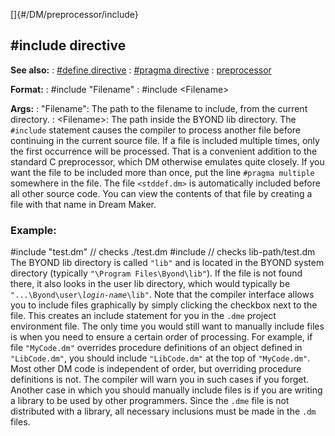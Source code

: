 []{#/DM/preprocessor/include}
## #include directive
**See also:**
:   [#define directive](#/DM/preprocessor/define)
:   [#pragma directive](#/DM/preprocessor/pragma)
:   [preprocessor](#/DM/preprocessor)
<!-- -->
**Format:**
:   #include \"Filename\"
:   #include \<Filename\>
<!-- -->
**Args:**
:   \"Filename\": The path to the filename to include, from the current
    directory.
:   \<Filename\>: The path inside the BYOND lib directory.
The `#include` statement causes the compiler to process another file
before continuing in the current source file.
If a file is included multiple times, only the first occurrence will be
processed. That is a convenient addition to the standard C preprocessor,
which DM otherwise emulates quite closely. If you want the file to be
included more than once, put the line `#pragma multiple` somewhere in
the file.
The file `<stddef.dm>` is automatically included before all other source
code. You can view the contents of that file by creating a file with
that name in Dream Maker.
### Example:
#include \"test.dm\" // checks ./test.dm #include // checks
lib-path/test.dm
The BYOND lib directory is called `"lib"` and is located in the BYOND
system directory (typically `"\Program Files\Byond\lib"`). If the file
is not found there, it also looks in the user lib directory, which would
typically be `"...\Byond\user\`*`login-name`*`\lib"`.
Note that the compiler interface allows you to include files graphically
by simply clicking the checkbox next to the file. This creates an
include statement for you in the `.dme` project environment file. The
only time you would still want to manually include files is when you
need to ensure a certain order of processing. For example, if file
`"MyCode.dm"` overrides procedure definitions of an object defined in
`"LibCode.dm"`, you should include `"LibCode.dm"` at the top of
`"MyCode.dm"`. Most other DM code is independent of order, but
overriding procedure definitions is not. The compiler will warn you in
such cases if you forget.
Another case in which you should manually include files is if you are
writing a library to be used by other programmers. Since the `.dme` file
is not distributed with a library, all necessary inclusions must be made
in the `.dm` files.